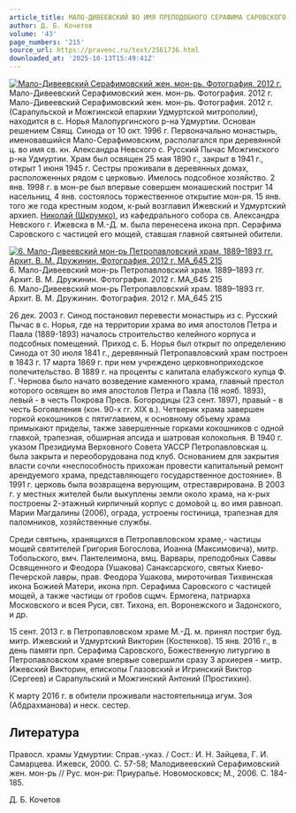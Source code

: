 ```yaml
---
article_title: МАЛО-ДИВЕЕВСКИЙ ВО ИМЯ ПРЕПОДОБНОГО СЕРАФИМА САРОВСКОГО ЖЕНСКИЙ МОАСТЫРЬ
author: Д. Б. Кочетов
volume: '43'
page_numbers: '215'
source_url: https://pravenc.ru/text/2561736.html
downloaded_at: '2025-10-13T15:49:41Z'
---
```


[![Мало-Дивеевский Серафимовский жен. мон-рь. Фотография. 2012 г.](https://pravenc.ru/data/2020/06/21/1236348650/i200.jpg "Кликните для увеличения картинки")](https://pravenc.ru/data/2020/06/21/1236348650/i400.jpg)Мало-Дивеевский Серафимовский жен. мон-рь. Фотография. 2012 г.  
Мало-Дивеевский Серафимовский жен. мон-рь. Фотография. 2012 г.(Сарапульской и Можгинской епархии Удмуртской митрополии), находится в с. Норья Малопургинского р-на Удмуртии. Основан решением Свящ. Синода от 10 окт. 1996 г. Первоначально монастырь, именовавшийся Мало-Серафимовским, располагался при деревянной ц. во имя св. кн. Александра Невского с. Русский Пычас Можгинского р-на Удмуртии. Храм был освящен 25 мая 1890 г., закрыт в 1941 г., открыт 1 июня 1945 г. Сестры проживали в деревянных домах, расположенных рядом с церковью. Имелось подсобное хозяйство. 2 янв. 1998 г. в мон-ре был впервые совершен монашеский постриг 14 насельниц, 4 янв. состоялось торжественное открытие мон-ря. 15 янв. того же года крестным ходом, к-рый возглавил Ижевский и Удмуртский архиеп. [Николай (Шкрумко)](<https://pravenc.ru/text/Николай (Шкрумко).html>), из кафедрального собора св. Александра Невского г. Ижевска в М.-Д. м. была перенесена икона прп. Серафима Саровского с частицей его мощей, ставшая главной святыней обители.

[![6. Мало-Дивеевский мон-рь	Петропавловский храм. 1889–1893 гг. Архит. В. М. Дружинин. Фотография. 2012 г.	MA_645	215](https://pravenc.ru/data/2020/06/21/1236348462/i200.jpg "Кликните для увеличения картинки")](https://pravenc.ru/data/2020/06/21/1236348462/i400.jpg)6. Мало-Дивеевский мон-рь Петропавловский храм. 1889–1893 гг. Архит. В. М. Дружинин. Фотография. 2012 г. MA\_645 215  
6. Мало-Дивеевский мон-рь Петропавловский храм. 1889–1893 гг. Архит. В. М. Дружинин. Фотография. 2012 г. MA\_645 215

26 дек. 2003 г. Синод постановил перевести монастырь из с. Русский Пычас в с. Норья, где на территории храма во имя апостолов Петра и Павла (1889-1893) началось строительство келейного корпуса и подсобных помещений. Приход с. Б. Норья был открыт по определению Синода от 30 июля 1841 г., деревянный Петропавловский храм построен в 1843 г. 17 марта 1869 г. при нем учреждено церковноприходское попечительство. В 1889 г. на проценты с капитала елабужского купца Ф. Г. Чернова было начато возведение каменного храма, главный престол которого освящен во имя апостолов Петра и Павла (18 нояб. 1893), левый - в честь Покрова Пресв. Богородицы (23 сент. 1897), правый - в честь Богоявления (кон. 90-х гг. XIX в.). Четверик храма завершен горкой кокошников с пятиглавием, к основному объему храма примыкают приделы, также завершенные горками кокошников с одной главкой, трапезная, обширная апсида и шатровая колокольня. В 1940 г. указом Президиума Верховного Совета УАССР Петропавловская ц. была закрыта и переоборудована под клуб. Основанием для закрытия власти сочли «неспособность прихожан провести капитальный ремонт арендуемого храма, представляющего государственное достояние». В 1991 г. церковь была возвращена верующим, отреставрирована. В 2003 г. у местных жителей были выкуплены земли около храма, на к-рых построены 2-этажный кирпичный корпус с домо́вой ц. во имя равноап. Марии Магдалины (2006), ограда, устроены гостиница, трапезная для паломников, хозяйственные службы.

Среди святынь, хранящихся в Петропавловском храме,- частицы мощей святителей Григория Богослова, Иоанна (Максимовича), митр. Тобольского, вмч. Пантелеимона, вмц. Варвары, преподобных Саввы Освященного и Феодора (Ушакова) Санаксарского, святых Киево-Печерской лавры, прав. Феодора Ушакова, мироточивая Тихвинская икона Божией Матери, икона прп. Серафима Саровского с частицей мощей, а также частицы от гробов сщмч. Ермогена, патриарха Московского и всея Руси, свт. Тихона, еп. Воронежского и Задонского, и др.

15 сент. 2013 г. в Петропавловском храме М.-Д. м. принял постриг буд. митр. Ижевский и Удмуртский Викторин (Костенков). 15 янв. 2016 г., в день памяти прп. Серафима Саровского, Божественную литургию в Петропавловском храме впервые совершили сразу 3 архиерея - митр. Ижевский Викторин, епископы Глазовский и Игринский Виктор (Сергеев) и Сарапульский и Можгинский Антоний (Простихин).

К марту 2016 г. в обители проживали настоятельница игум. Зоя (Абдрахманова) и неск. сестер.

## Литература

Правосл. храмы Удмуртии: Справ.-указ. / Сост.: И. Н. Зайцева, Г. И. Самарцева. Ижевск, 2000. С. 57-58; Малодивеевский Серафимовский жен. мон-рь // Рус. мон-ри: Приуралье. Новомосковск; М., 2006. С. 184-185.

Д. Б. Кочетов
